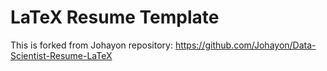 # LaTeX Resume Template 
This is forked from Johayon repository: https://github.com/Johayon/Data-Scientist-Resume-LaTeX


